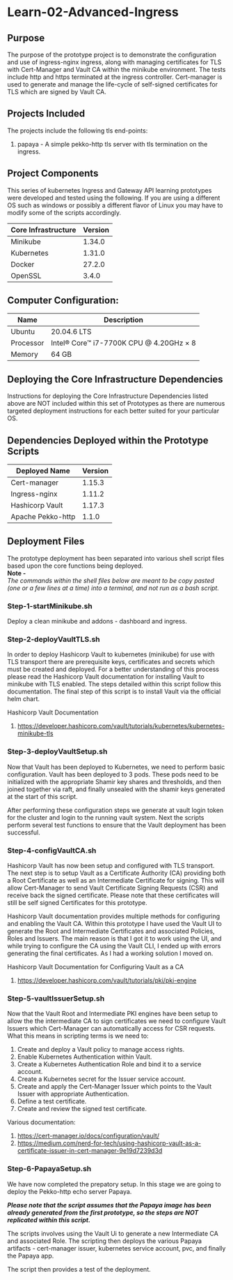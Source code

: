 # Learn-02-Advanced-Ingress

## Purpose
The purpose of the prototype project is to demonstrate the configuration and use of ingress-nginx
ingress, along with managing certificates for TLS with Cert-Manager and Vault CA within the minikube environment.
The tests include http and https terminated at the ingress controller. Cert-manager is
used to generate and manage the life-cycle of self-signed certificates for TLS which are signed by Vault CA.

## Projects Included
The projects include the following tls end-points: 
   1. papaya - A simple pekko-http tls server with tls termination on the ingress.

## Project Components
This series of kubernetes Ingress and Gateway API learning prototypes were developed and tested 
using the following. If you are using a different OS such as windows or possibly a different flavor 
of Linux you may have to modify some of the scripts accordingly.

| Core Infrastructure | Version         |
| --------------- | --------------- |
| Minikube        | 1.34.0          |
| Kubernetes      | 1.31.0          |
| Docker          | 27.2.0          |
| OpenSSL         | 3.4.0           |

## Computer Configuration:

| Name            | Description                             |
| --------------- | --------------------------------------- |
| Ubuntu          | 20.04.6 LTS                             |
| Processor       | Intel® Core™ i7-7700K CPU @ 4.20GHz × 8 |
| Memory          | 64 GB                                   |

## Deploying the Core Infrastructure Dependencies
Instructions for deploying the Core Infrastructure Dependencies listed above are NOT included within this set
of Prototypes as there are numerous targeted deployment instructions for each better suited for your
particular OS.

## Dependencies Deployed within the Prototype Scripts

| Deployed Name | Version    |
| ------------- | ---------- |
| Cert-manager  | 1.15.3     |
| Ingress-nginx | 1.11.2     |
| Hashicorp Vault | 1.17.3   |
| Apache Pekko-http | 1.1.0  |

## Deployment Files
The prototype deployment has been separated into various shell script files based upon the core functions being
deployed.<br> 
**Note -**<br> 
 *The commands within the shell files below are meant to be copy pasted (one or a few lines at a time) into a terminal, and not run as a bash script.*


### Step-1-startMinikube.sh
Deploy a clean minikube and addons - dashboard and ingress.

### Step-2-deployVaultTLS.sh
In order to deploy Hashicorp Vault to kubernetes (minikube) for use with TLS transport there are prerequisite
keys, certificates and secrets which must be created and deployed. For a better understanding of this
process please read the Hashicorp Vault documentation for installing Vault to minikube with TLS enabled. The 
steps detailed within this script follow this documentation. The final step of this script is to 
install Vault via the official helm chart.

Hashicorp Vault Documentation
  1. https://developer.hashicorp.com/vault/tutorials/kubernetes/kubernetes-minikube-tls

### Step-3-deployVaultSetup.sh
Now that Vault has been deployed to Kubernetes, we need to perform basic configuration. Vault has been
deployed to 3 pods. These pods need to be initialized with the appropriate Shamir key shares and thresholds,
and then joined together via raft, and finally unsealed with the shamir keys generated at the start of
this script.

After performing these configuration steps we generate at vault login token for the cluster and login to the 
running vault system. Next the scripts perform several test functions to ensure that the Vault deployment has
been successful.

### Step-4-configVaultCA.sh
Hashicorp Vault has now been setup and configured with TLS transport. The next step is to setup Vault as a
Certificate Authority (CA) providing both a Root Certificate as well as an Intermediate Certificate for signing.
This will allow Cert-Manager to send Vault Certificate Signing Requests (CSR) and receive back the signed
certificate. Please note that these certificates will still be self signed Certificates for this prototype.

Hashicorp Vault documentation provides multiple methods for configuring and enabling the Vault CA. Within this
prototype I have used the Vault UI to generate the Root and Intermediate Certificates and associated Policies,
Roles and Issuers. The main reason is that I got it to work using the UI, and while trying to configure the CA
using the Vault CLI, I ended up with errors generating the final certificates. As I had a working solution I moved
on. 

Hashicorp Vault Documentation for Configuring Vault as a CA
  1. https://developer.hashicorp.com/vault/tutorials/pki/pki-engine
  
### Step-5-vaultIssuerSetup.sh
Now that the Vault Root and Intermediate PKI engines have been setup to allow the the intermediate CA
to sign certificates we need to configure Vault Issuers which Cert-Manager can automatically access for
CSR requests. What this means in scripting terms is we need to:
  1. Create and deploy a Vault policy to manage access rights.
  2. Enable Kubernetes Authentication within Vault.
  3. Create a Kubernetes Authentication Role and bind it to a service account.
  4. Create a Kubernetes secret for the Issuer service account.
  5. Create and apply the Cert-Manager Issuer which points to the Vault Issuer with appropriate Authentication.
  6. Define a test certificate.
  7. Create and review the signed test certificate.
 
 Various documentation:
   1. https://cert-manager.io/docs/configuration/vault/
   2. https://medium.com/nerd-for-tech/using-hashicorp-vault-as-a-certificate-issuer-in-cert-manager-9e19d7239d3d
 
 
### Step-6-PapayaSetup.sh
We have now completed the prepatory setup. In this stage we are going to deploy the Pekko-http echo server Papaya.
 
***Please note that the script assumes that the Papaya image has been already generated from the first prototype, so the
 steps are NOT replicated within this script.***
 
The scripts involves using the Vault Ui to generate a new Intermediate CA and associated Role. The scripting then
deploys the various Papaya artifacts - cert-manager issuer, kubernetes service account, pvc, and finally the Papaya app.
 
The script then provides a test of the deployment.
